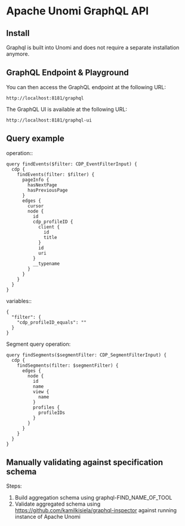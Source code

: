 <!--
  ~ Licensed to the Apache Software Foundation (ASF) under one or more
  ~ contributor license agreements.  See the NOTICE file distributed with
  ~ this work for additional information regarding copyright ownership.
  ~ The ASF licenses this file to You under the Apache License, Version 2.0
  ~ (the "License"); you may not use this file except in compliance with
  ~ the License.  You may obtain a copy of the License at
  ~
  ~      http://www.apache.org/licenses/LICENSE-2.0
  ~
  ~ Unless required by applicable law or agreed to in writing, software
  ~ distributed under the License is distributed on an "AS IS" BASIS,
  ~ WITHOUT WARRANTIES OR CONDITIONS OF ANY KIND, either express or implied.
  ~ See the License for the specific language governing permissions and
  ~ limitations under the License.
  -->

Apache Unomi GraphQL API
========================

Install
-------

Graphql is built into Unomi and does not require a separate installation anymore.

GraphQL Endpoint & Playground
-----------------------------

You can then access the GraphQL endpoint at the following URL:

    http://localhost:8181/graphql

The GraphQL UI is available at the following URL:

    http://localhost:8181/graphql-ui

    
Query example
-------------

operation::

    query findEvents($filter: CDP_EventFilterInput) {
      cdp {
        findEvents(filter: $filter) {
          pageInfo {
            hasNextPage
            hasPreviousPage
          }
          edges {
            cursor
            node {
              id
              cdp_profileID {
                client {
                  id
                  title
                }
                id
                uri
              }
              __typename
            }
          }
        }
      }
    }

variables::

    {
      "filter": {
        "cdp_profileID_equals": ""
      }
    }
    
Segment query operation:

    query findSegments($segmentFilter: CDP_SegmentFilterInput) {
      cdp {
        findSegments(filter: $segmentFilter) {
          edges {
            node {
              id
              name
              view {
                name
              }
              profiles {
                profileIDs
              }
            }
          }
        }
      }
    }

Manually validating against specification schema
---------------------------------------

Steps:
1. Build aggregation schema using graphql-FIND_NAME_OF_TOOL
2. Validate aggregated schema using https://github.com/kamilkisiela/graphql-inspector against running instance of Apache Unomi
